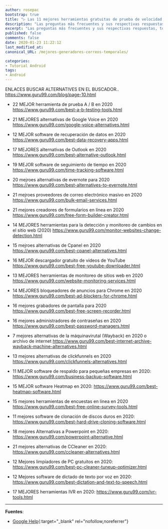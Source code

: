```yaml
---
author: rosepac
bootstrap: true
title: "▷ Las 11 mejores herramientas gratuitas de prueba de velocidad del sitio web en 2020"
description: "Las preguntas más frecuentes y sus respectivas respuestas, todo lo más básico que debes conocer sobre Android."
excerpt: "Las preguntas más frecuentes y sus respectivas respuestas, todo lo más básico que debes conocer sobre Android."
published: false
comments: false
date: 2020-01-23 11:22:12
last_modified_at: 
canonical_URL: /mejores-generadores-correos-temporales/

categories:
- Tutorial Android
tags:
- Android
---
```


ENLACES
BUSCAR ALTERNATIVES EN EL BUSCADOR.. https://www.guru99.com/blog/page-10.html

- 22 MEJOR herramienta de prueba A / B en 2020 https://www.guru99.com/best-a-b-testing-tools.html
- 21 MEJORES alternativas de Google Voice en 2020  https://www.guru99.com/google-voice-alternatives.html

- 12 MEJOR software de recuperación de datos en 2020  https://www.guru99.com/best-data-recovery-apps.html

- 17 MEJORES alternativas de Outlook en 2020 https://www.guru99.com/best-alternative-outlook.html
- 19 MEJOR software de seguimiento de tiempo en 2020 https://www.guru99.com/time-tracking-software.html

- 20 mejroes alternativas de evernote para 2020 https://www.guru99.com/best-alternatives-to-evernote.html
- 21 mejroes proveedores de correo electrónico masivo en 2020 https://www.guru99.com/bulk-email-services.html
- 21 mejores creadores de formularios en línea en 2020 https://www.guru99.com/free-form-builder-creator.html
- 14 MEJORES herramientas para la detección y monitoreo de cambios en el sitio web (2020) https://www.guru99.com/monitor-websites-change-detection.html
- 15 mejroes alternativas de Cpanel en 2020 https://www.guru99.com/best-cpanel-alternatives.html

- 16 MEJOR descargador gratuito de videos de YouTube https://www.guru99.com/best-free-youtube-downloader.html

- 13 MEJORES herramientas de monitoreo de sitios web en 2020 https://www.guru99.com/website-monitoring-services.html

- 14 MEJORES bloqueadores de anuncios para Chrome en 2020 https://www.guru99.com/best-ad-blockers-for-chrome.html

- 16 mejores grabadores de pantalla para 2020
https://www.guru99.com/best-free-screen-recorder.html
- 16 mejores administradores de contraseñas en 2020 https://www.guru99.com/best-password-managers.html



- 7 mejores alternativas de la máquinavirutal (Wayback) en 2020 o archivo de internet https://www.guru99.com/best-internet-archive-wayback-machine-alternatives.html




- 13 mejores alternativas de clickfunnels en 2020 https://www.guru99.com/clickfunnels-alternatives.html

- 11 MEJOR software de respaldo para pequeñas empresas en 2020: https://www.guru99.com/business-backup-software.html
- 15 MEJOR software Heatmap en 2020: https://www.guru99.com/best-heatmap-software.html
- 15 mejores herramientas de encuestas en línea en 2020 https://www.guru99.com/best-free-online-survey-tools.html
- 11 mejores software de clonación de discos duros en 2020: https://www.guru99.com/best-hard-drive-cloning-software.html
- 18 mejores Alternativas a Powerpoint en 2020: https://www.guru99.com/powerpoint-alternative.html
- 21 mejores alternativas de CCleaner en 2020: https://www.guru99.com/ccleaner-alternatives.html
- 12 Mejores limpiadores de PC gratuitos en 2020: https://www.guru99.com/best-pc-cleaner-tuneup-optimizer.html
- 12 Mejores software de dictado de texto por voz en 2020: https://www.guru99.com/best-dictation-and-text-to-speech.html





- 17 MEJORES herramientas IVR en 2020: https://www.guru99.com/ivr-tools.html

_____

**Fuentes**:

* [Google Help](https://support.google.com/android/?hl=es){:target="_blank" rel="nofollow,noreferrer"}